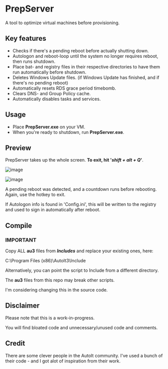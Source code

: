 # PrepServer
A tool to optimize virtual machines before provisioning.

## **Key features**
- Checks if there's a pending reboot before actually shutting down.
- Autologon and reboot-loop until the system no longer requires reboot, then runs shutdown.
- Place bat- and registry files in their respective directories to have them run automatically before shutdown.
- Deletes Windows Update files. (if Windows Update has finished, and if there's no pending reboot)
- Automatically resets RDS grace period timebomb.
- Clears DNS- and Group Policy cache.
- Automatically disables tasks and services.

## Usage
- Place **PrepServer.exe** on your VM.
- When you're ready to shutdown, run **PrepServer.exe**.

## Preview
PrepServer takes up the whole screen. **To exit, hit '_shift + alt + Q_'**.

![image](https://user-images.githubusercontent.com/93126880/138739598-35ec9090-ecd0-481d-96a2-112d0e3aaa6c.png)

![image](https://user-images.githubusercontent.com/93126880/138739641-4b23bc25-779b-46a3-8878-c61306f03bcf.png)

A pending reboot was detected, and a countdown runs before rebooting.
Again, use the hotkey to exit.

If Autologon info is found in 'Config.ini', this will be written to the registry and used to sign in automatically after reboot.

## Compile

### **IMPORTANT**

Copy ALL **au3** files from **_Includes_** and replace your existing ones, here:

C:\Program Files (x86)\AutoIt3\Include

Alternatively, you can point the script to Include from a different directory.

The **au3** files from this repo may break other scripts.

I'm considering changing this in the source code.

## Disclaimer
Please note that this is a work-in-progress.

You will find bloated code and unnecessary/unused code and comments.

## Credit
There are some clever people in the AutoIt community.
I've used a bunch of their code - and I got alot of inspiration from their work.
